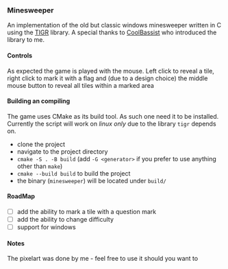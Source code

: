 ### Minesweeper

An implementation of the old but classic windows minesweeper written in C using the [TIGR](https://github.com/erkkah/tigr) library. A special thanks to [CoolBassist](https://github.com/CoolBassist) who introduced the library to me.

#### Controls

As expected the game is played with the mouse. Left click to reveal a tile, right click to mark it with a flag and (due to a design choice) the middle mouse button to reveal all tiles within a marked area

#### Building an compiling

The game uses CMake as its build tool. As such one need it to be installed. Currently the script will work on _linux only_ due to the library `tigr` depends on.

- clone the project
- navigate to the project directory
- `cmake -S . -B build` (add `-G <generator>` if you prefer to use anything other than `make`)
- `cmake --build build` to build the project
- the binary (`minesweeper`) will be located under `build/`

#### RoadMap

- [ ] add the ability to mark a tile with a question mark
- [ ] add the ability to change difficulty
- [ ] support for windows

#### Notes

The pixelart was done by me - feel free to use it should you want to 